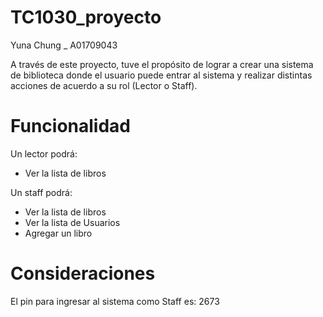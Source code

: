 # TC1030_proyecto

Yuna Chung _ A01709043

  A través de este proyecto, tuve el propósito de lograr a crear una sistema de biblioteca donde el usuario puede entrar al sistema y realizar distintas acciones de acuerdo a su rol (Lector o Staff).

# Funcionalidad

Un lector podrá:
- Ver la lista de libros

Un staff podrá:
- Ver la lista de libros
- Ver la lista de Usuarios
- Agregar un libro

# Consideraciones

El pin para ingresar al sistema como Staff es: 2673

